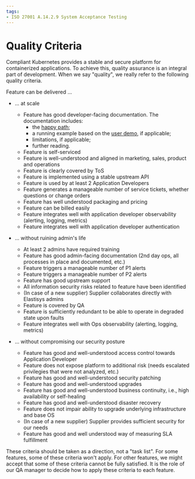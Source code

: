 ```yaml
---
tags:
- ISO 27001 A.14.2.9 System Acceptance Testing
---
```

# Quality Criteria

Compliant Kubernetes provides a stable and secure platform for containerized applications.
To achieve this, quality assurance is an integral part of development.
When we say "quality", we really refer to the following quality criteria.

Feature can be delivered ...

* ... at scale
    * Feature has good developer-facing documentation. The documentation includes:
        * the [happy path](https://en.wikipedia.org/wiki/Happy_path);
        * a running example based on the [user demo](https://github.com/elastisys/compliantkubernetes/tree/main/user-demo), if applicable;
        * limitations, if applicable;
        * further reading.
    * Feature is self-serviced
    * Feature is well-understood and aligned in marketing, sales, product and operations
    * Feature is clearly covered by ToS
    * Feature is implemented using a stable upstream API
    * Feature is used by at least 2 Application Developers
    * Feature generates a manageable number of service tickets, whether questions or change orders
    * Feature has well understood packaging and pricing
    * Feature can be billed easily
    * Feature integrates well with application developer observability (alerting, logging, metrics)
    * Feature integrates well with application developer authentication

* ... without ruining admin's life
    * At least 2 admins have required training
    * Feature has good admin-facing documentation (2nd day ops, all processes in place and documented, etc.)
    * Feature triggers a manageable number of P1 alerts
    * Feature triggers a manageable number of P2 alerts
    * Feature has good upstream support
    * All information security risks related to feature have been identified
    * (In case of a new supplier) Supplier collaborates directly with Elastisys admins
    * Feature is covered by QA
    * Feature is sufficiently redundant to be able to operate in degraded state upon faults
    * Feature integrates well with Ops observability (alerting, logging, metrics)

* ... without compromising our security posture
    * Feature has good and well-understood access control towards Application Developer
    * Feature does not expose platform to additional risk (needs escalated privilegies that were not analyzed, etc.)
    * Feature has good and well-understood security patching
    * Feature has good and well-understood upgrades
    * Feature has good and well-understood business continuity, i.e., high availability or self-healing
    * Feature has good and well-understood disaster recovery
    * Feature does not impair ability to upgrade underlying infrastructure and base OS
    * (In case of a new supplier) Supplier provides sufficient security for our needs
    * Feature has good and well understood way of measuring SLA fulfillment

These criteria should be taken as a direction, not a "task list".
For some features, some of these criteria won't apply.
For other features, we might accept that some of these criteria cannot be fully satisfied.
It is the role of our QA manager to decide how to apply these criteria to each feature.
